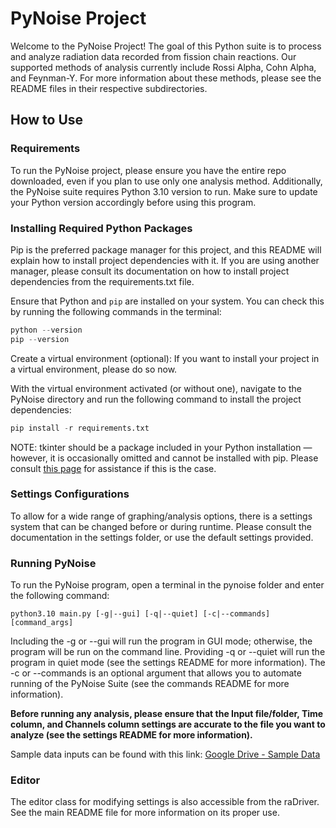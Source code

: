 # PyNoise Project

Welcome to the PyNoise Project! The goal of this Python suite is to process and analyze radiation data recorded from fission chain reactions. Our supported methods of analysis currently include Rossi Alpha, Cohn Alpha, and Feynman-Y. For more information about these methods, please see the README files in their respective subdirectories.

## How to Use



### Requirements

To run the PyNoise project, please ensure you have the entire repo downloaded, even if you plan to use only one analysis method. Additionally, the PyNoise suite requires Python 3.10 version to run. Make sure to update your Python version accordingly before using this program.


### Installing Required Python Packages

Pip is the preferred package manager for this project, and this README will explain how to install project dependencies with it. If you are using another manager, please consult its documentation on how to install project dependencies from the requirements.txt file. 

Ensure that Python and ```pip``` are installed on your system. You can check this by running the following commands in the terminal:
```python
python --version
pip --version
```

Create a virtual environment (optional): If you want to install your project in a virtual environment, please do so now.

With the virtual environment activated (or without one), navigate to the PyNoise directory and run the following command to install the 
project dependencies:
```python
pip install -r requirements.txt
```

NOTE: tkinter should be a package included in your Python installation — however, it is occasionally omitted and cannot be installed with pip. Please consult [this page](https://stackoverflow.com/questions/76105218/why-does-tkinter-or-turtle-seem-to-be-missing-or-broken-shouldnt-it-be-part) for assistance if this is the case.

### Settings Configurations

To allow for a wide range of graphing/analysis options, there is a settings system that can be changed before or during runtime. Please consult the documentation in the settings folder, or use the default settings provided.

### Running PyNoise

To run the PyNoise program, open a terminal in the pynoise folder and enter the following command:

```python3.10 main.py [-g|--gui] [-q|--quiet] [-c|--commands] [command_args]```

Including the -g or --gui will run the program in GUI mode; otherwise, the program will be run on the command line. Providing -q or --quiet will run the program in quiet mode (see the settings README for more information). The -c or --commands is an optional argument that allows you to automate running of the PyNoise Suite (see the commands README for more information).

**Before running any analysis, please ensure that the Input file/folder, Time column, and Channels column settings are accurate to the file you want to analyze (see the settings README for more information).**

Sample data inputs can be found with this link:
[Google Drive - Sample Data](https://drive.google.com/drive/folders/1jEswA6AqeNLgGJW6iXs1Ti7XEXad9D0w)

### Editor
The editor class for modifying settings is also accessible from the raDriver. See the main README file for more information on its proper use.